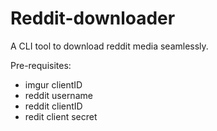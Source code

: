 # Reddit-downloader
A CLI tool to download reddit media seamlessly. 

Pre-requisites:
- imgur clientID
- reddit username
- reddit clientID
- redit client secret
